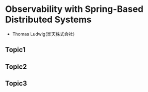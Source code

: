 # Observability with Spring-Based Distributed Systems

- Thomas Ludwig(楽天株式会社)

## Topic1

## Topic2

## Topic3
